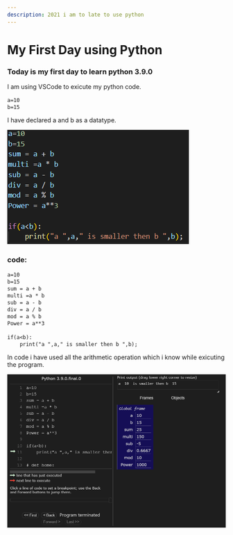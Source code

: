 ```yaml
---
description: 2021 i am to late to use python
---
```


# My First Day using Python

### Today is my first day to learn python 3.9.0

I am using VSCode to exicute my python code.

```
a=10
b=15
```

I have declared a and b as a datatype.

![06-04-2021 (Code)](.gitbook/assets/image.png)

### code:

```
a=10
b=15
sum = a + b
multi =a * b
sub = a - b
div = a / b
mod = a % b
Power = a**3

if(a<b):
    print("a ",a," is smaller then b ",b);
```

In code i have used all the arithmetic operation which i know while exicuting the program.

![06-04-2021 (Preview)](<.gitbook/assets/image (1).png>)
